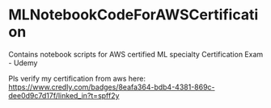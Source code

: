 # MLNotebookCodeForAWSCertification
Contains notebook scripts for AWS certified ML specialty Certification Exam - Udemy

Pls verify my certification from aws here: https://www.credly.com/badges/8eafa364-bdb4-4381-869c-dee0d9c7d17f/linked_in?t=spff2y
